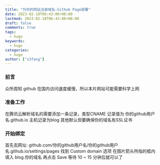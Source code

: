 ```yaml
---
title: "为你的网站注册域名-Github Page部署"
date: 2023-02-18T06:43:06+08:00
lastmod: 2023-02-18T06:43:06+08:00
draft: false
comments: true
tags:
  - hugo
keywords:
  - hugo
categories:
  - hugo
author: ["x3fang"]
---
```

### 前言
众所周知 github 在国内访问速度缓慢，所以本片网站可能需要科学上网
### 准备工作
在腾讯云解析域名的需要添加一条记录，类型CNAME 记录值为 你的github用户名.github.io 主机记录为blog 其他默认但要确保你的域名有SSL证书    
### 开始绑定
首先去网址: github.com/你的github用户名/你的github用户名.github.io/settings/pages 找到 Custom domain 选项 在图片箭头所指的框内填入 blog.你的域名 再点击 Save 等待 10 ~ 15 分钟后就可以了
